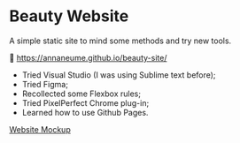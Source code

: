 # Beauty Website
A simple static site to mind some methods and try new tools.

:link: https://annaneume.github.io/beauty-site/

* Tried Visual Studio (I was using Sublime text before);
* Tried Figma;
* Recollected some Flexbox rules;
* Tried PixelPerfect Chrome plug-in;
* Learned how to use Github Pages.

[Website Mockup](https://www.figma.com/file/V3l3zWEuVqixPQzeWw34AI/Templates-HTML%2FCSS?node-id=0%3A1)

